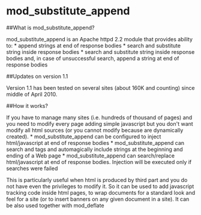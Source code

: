 # mod_substitute_append

##What is mod_substitute_append?

mod_substitute_append is an Apache httpd 2.2 module that provides ability to: * append strings at end of response bodies * search and substitute string inside response bodies * search and substitute string inside response bodies and, in case of unsuccessful search, append a string at end of response bodies

##Updates on version 1.1

Version 1.1 has been tested on several sites (about 160K and counting) since middle of April 2010.

##How it works?

If you have to manage many sites (i.e. hundreds of thousand of pages) and you need to modify every page adding simple javascript but you don't want modify all html sources (or you cannot modify because are dynamically created). * mod_substitute_append can be configured to inject html/javascript at end of response bodies * mod_substitute_append can search <body> and </body> tags and automagically include strings at the beginning and ending of a Web page * mod_substitute_append can search/replace html/javascript at end of response bodies. Injection will be executed only if searches were failed

This is particularly useful when html is produced by third part and you do not have even the privileges to modify it.
So it can be used to add javascript tracking code inside html pages, to wrap documents for a standard look and feel for a site (or to insert banners on any given document in a site). It can be also used together with mod_deflate
